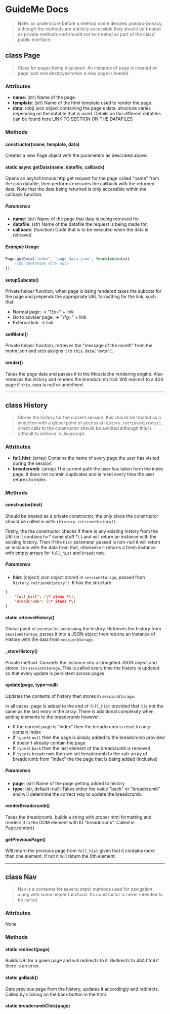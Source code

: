# GuideMe Docs

> Note: an underscore before a method name denotes pseudo-privacy, although the methods are publicly accessible they should be treated as private methods and should not be treated as part of the class' public interface.

## **class** Page

> Class for pages being displayed. An instance of page is created on page load and destroyed when a new page is loaded.

### Attributes

- **name**: (str) Name of the page.
- **template**: (str) Name of the html template used to render the page.
- **data**: (obj) json object containing the page's data, structure varies depending on the datafile that is used. Details on the different datafiles can be found here LINK TO SECTION ON THE DATAFILES

### Methods

#### constructor(name, template, data)

Creates a new Page object with the parameters as described above.

#### **static async getData(name, datafile, callback)**

Opens an asynchronous http get request for the page called "name" from the json datafile, then performs executes the callback with the returned data. Note that the data being returned is only accessible within the callback function.

##### Parameters

- **name**: (str) Name of the page that data is being retrieved for.
- **datafile**: (str) Name of the datafile the request is being made for.
- **callback**: (function) Code that is to be executed when the data is retrieved

##### Example Usage

```js
Page.getData("index", "page_data.json", function(data){
    //DO SOMETHING WITH data
});
```

#### **setupSubcats()**

Private helper function, when page is being rendered takes the subcats for the page and prepends the appropriate URL formatting for the link, such that:

- Normal page: &rarr; "\\?p=" + link
- Go to adviser page: &rarr; "\\?g=" + link
- External link: &rarr; link

#### **setMotm()**

Private helper function, retrieves the "message of the month" from the motm.json and sets assigns it to ```this.data["motm"]```.

#### render()

Takes the page data and passes it to the Moustache rendering engine. Also retrieves the history and renders the breadcrumb trail. Will redirect to a 404 page if ```this.data``` is null or undefined.

---

## **class** History

> Stores the history for the current session, this should be treated as a singleton with a global point of access at ```History.retrieveHistory()```, direct calls to the constructor should be avoided although this is difficult to enforce in Javascript.

### Attributes

- **full_hist**: (array) Contains the name of every page the user has visited during the session.
- **breadcrumb**: (array) The current path the user has taken form the index page, it does not contain duplicates and is reset every time the user returns to index.

### Methods

#### constructor(hist)

Should be treated as a private constructor, the only place the constructor should be called is within ```History.retrieveHistory()```.

Firstly, the the constructor checks if there is any existing history from the URI (ie it contains h=\* some stuff *\ ) and will return an instance with the existing history. Then if the ```hist``` parameter passed is non-null it will return an instance with the data from that, otherwise it returns a fresh instance with empty arrays for ```full_hist``` and ```breadcrumb```.

##### Parameters

- **hist**: (object) json object stored in ```sessionStorage```, passed from ```History.retrieveHistory()```. It has the structure

```json
{
    "full_hist": [\* items *\],
    "breadcrumb": [\* items *\]
}
```

#### static retrieveHistory()

Global point of access for accessing the history. Retrieves the history from ```sessionStorage```, parses it into a JSON object then returns an instance of History with the data from ```sessionStorage```.

#### _storeHistory()

Private method. Converts the instance into a stringified JSON object and stores it in ```sessionStorage```. This is called every time the history is updated so that every update is persistent across pages.

#### update(page, type=null)

Updates the contents of history then stores in ```sessionStorage```.

In all cases, page is added to the end of `full_hist` provided that it is not the same as the last entry in the array. There is additional complexity when adding elements to the breadcrumb however.

- If the current page is "index" then the breadcrumb is reset to only contain index
- If `type` is `null` then the page is simply added to the breadcrumb provided it doesn't already contain the page
- If `type` is `back` then the last element of the breadcrumb is removed
- If `type` is `breadcrumb` then we set breadcrumb to the sub-array of breadcrumb from "index" the the page that is being added (inclusive)

##### Parameters

- **page**: (str) Name of the page getting added to history
- **type**: (str, default=null) Takes either the value "back" or "breadcrumb" and will determine the correct way to update the breadcrumb.

#### renderBreadcrumb()

Takes the breadcrumb, builds a string with proper html formatting and renders it in the DOM element with ID "breadcrumb". Called in Page.render().

#### getPreviousPage()

Will return the previous page from `full_hist` given that it contains more than one element. If not it will return the 0th element.

---

## **class** Nav

> Nav is a container for several static methods used for navigation along with some helper functions. Its constructor is never intended to be called.

### Attributes

None

### Methods

#### static redirect(page)

Builds URI for a given page and will redirects to it. Redirects to 404.html if there is an error.

#### static goBack()

Gets previous page from the history, updates it accordingly and redirects. Called by clicking on the back button in the html.

#### static breadcrumbClick(page)



